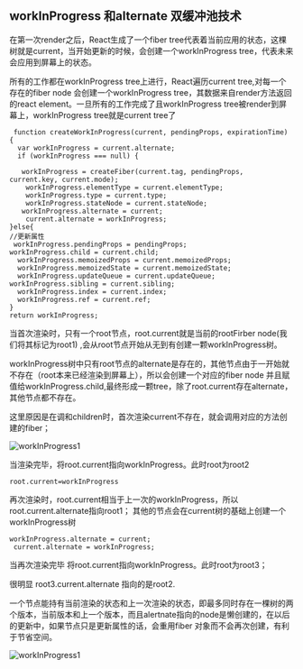 ## workInProgress 和alternate 双缓冲池技术
在第一次render之后，React生成了一个fiber tree代表着当前应用的状态，这棵树就是current，当开始更新的时候，会创建一个workInProgress tree，代表未来会应用到屏幕上的状态。

所有的工作都在workInProgress tree上进行，React遍历current tree,对每一个存在的fiber node 会创建一个workInProgress tree，其数据来自render方法返回的react element。一旦所有的工作完成了且workInProgress tree被render到屏幕上，workInProgress tree就是current tree了

```
 function createWorkInProgress(current, pendingProps, expirationTime) {
  var workInProgress = current.alternate;
  if (workInProgress === null) {

   workInProgress = createFiber(current.tag, pendingProps, current.key, current.mode);
    workInProgress.elementType = current.elementType;
    workInProgress.type = current.type;
    workInProgress.stateNode = current.stateNode;
   workInProgress.alternate = current;
    current.alternate = workInProgress;
}else{
//更新属性
 workInProgress.pendingProps = pendingProps;
workInProgress.child = current.child;
  workInProgress.memoizedProps = current.memoizedProps;
  workInProgress.memoizedState = current.memoizedState;
  workInProgress.updateQueue = current.updateQueue;
workInProgress.sibling = current.sibling;
  workInProgress.index = current.index;
  workInProgress.ref = current.ref;
}
return workInProgress;
```
当首次渲染时，只有一个root节点，root.current就是当前的rootFirber node(我们将其标记为root1) ,会从root节点开始从无到有创建一颗workInProgress树。

workInProgress树中只有root节点的alternate是存在的，其他节点由于一开始就不存在（root本来已经渲染到屏幕上），所以会创建一个对应的fiber node 并且赋值给workInProgress.child,最终形成一颗tree，除了root.current存在alternate，其他节点都不存在。

这里原因是在调和children时，首次渲染current不存在，就会调用对应的方法创建的fiber；


![workInProgress1](https://user-images.githubusercontent.com/15315816/50039932-0b770080-0076-11e9-8b37-ad520b8eef29.png)


当渲染完毕，将root.current指向workInProgress。此时root为root2
```
root.current=workInProgress

```
再次渲染时，root.current相当于上一次的workInProgress，所以root.current.alternate指向root1；
其他的节点会在current树的基础上创建一个workInProgress树

```
workInProgress.alternate = current;
 current.alternate = workInProgress;
```

当再次渲染完毕 将root.current指向workInProgress。此时root为root3；

很明显 root3.current.alternate 指向的是root2.

一个节点能持有当前渲染的状态和上一次渲染的状态，即最多同时存在一棵树的两个版本，当前版本和上一个版本，而且alertnate指向的node是懒创建的，在以后的更新中，如果节点只是更新属性的话，会重用fiber 对象而不会再次创建，有利于节省空间。


![workInProgress1](https://user-images.githubusercontent.com/15315816/50039688-15e2cb80-0071-11e9-8661-5c0ed0878d50.png)